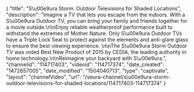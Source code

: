 {
    "title": "S\u00e9ura Storm: Outdoor Televisions for Shaded Locations",
    "description": "Imagine a TV that lets you escape from the indoors. With a S\u00e9ura Outdoor TV, you can bring your family and friends together for a movie outside.\n\nEnjoy reliable weatherproof performance built to withstand the extremes of Mother Nature. Only S\u00e9ura Outdoor TVs have a Triple Lock Seal to protect against the elements and anti-glare glass to ensure the best viewing experience. \n\nThe S\u00e9ura Storm Outdoor TV was voted Best New Product of 2015 by CEDIA, the leading authority in home technology.\n\nReimagine your backyard with S\u00e9ura.",
    "channelid": "114717403",
    "videoid": "114717374",
    "date_created": "1472657005",
    "date_modified": "1504040713",
    "type": "captivate",
    "layout": "channelVideo",
    "url": "\/seura-channel\/s\u00e9ura-storm-outdoor-televisions-for-shaded-locations\/114717403-114717374"
}